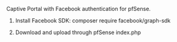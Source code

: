 Captive Portal with Facebook authentication for pfSense.

1. Install Facebook SDK: composer require facebook/graph-sdk

2. Download and upload through pfSense index.php

